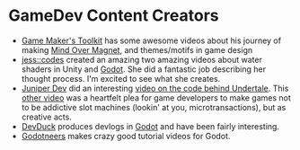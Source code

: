 # GameDev Content Creators

- [Game Maker's Toolkit](https://www.youtube.com/@gmtk) has some awesome videos
  about his journey of making
  [Mind Over Magnet](https://store.steampowered.com/app/2685900/Mind_Over_Magnet/),
  and themes/motifs in game design
- [jess::codes](https://www.youtube.com/@jesscodes) created an amazing two
  amazing videos about water shaders in Unity and [Godot](godot/). She did a
  fantastic job describing her thought process. I'm excited to see what she
  creates.
- [Juniper Dev](https://www.youtube.com/@JuniperDev) did an interesting
  [video on the code behind Undertale](https://youtu.be/hKxtQ0CUVFE). This
  [other video](https://youtu.be/V7vIM0iwOng) was a heartfelt plea for game
  developers to make games not to be addictive slot machines (lookin' at you,
  microtransactions), but as creative acts.
- [DevDuck](https://www.youtube.com/@DevDuck) produces devlogs in
  [Godot](godot/) and have been fairly interesting.
- [Godotneers](https://www.youtube.com/@godotneers) makes crazy good tutorial
  videos for Godot.
